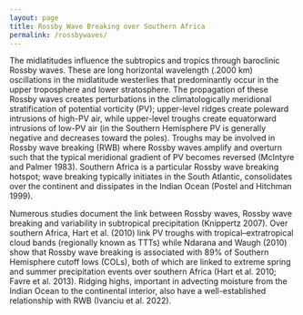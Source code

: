 ```yaml
---
layout: page
title: Rossby Wave Breaking over Southern Africa
permalink: /rossbywaves/
---
```


The midlatitudes influence the subtropics and tropics through baroclinic Rossby waves. These are long horizontal wavelength (.2000 km) oscillations in the midlatitude westerlies that predominantly occur in the upper troposphere and lower stratosphere. The propagation of these Rossby waves creates perturbations in the climatologically meridional stratification of potential vorticity (PV); upper-level ridges create poleward intrusions of high-PV air, while upper-level troughs create equatorward intrusions of low-PV air (in the Southern Hemisphere PV is generally negative and decreases toward the poles). Troughs may be involved in Rossby wave breaking (RWB) where Rossby waves amplify and overturn such that the typical meridional gradient of PV becomes reversed (McIntyre and Palmer 1983). Southern Africa is a particular Rossby wave breaking hotspot; wave breaking typically initiates in the South Atlantic, consolidates over the continent and dissipates in the Indian Ocean (Postel and Hitchman 1999).

Numerous studies document the link between Rossby waves, Rossby wave breaking and variability in subtropical precipitation (Knippertz 2007). Over southern Africa, Hart et al. (2010) link PV troughs with tropical–extratropical cloud bands (regionally known as TTTs) while Ndarana and Waugh (2010) show that Rossby wave breaking is associated with 89% of Southern Hemisphere cutoff lows (COLs), both of which are linked to extreme spring and summer precipitation events over southern Africa (Hart et al. 2010; Favre et al. 2013). Ridging highs, important in advecting moisture from the Indian Ocean to the continental interior, also have a well-established relationship with RWB (Ivanciu et al. 2022).
